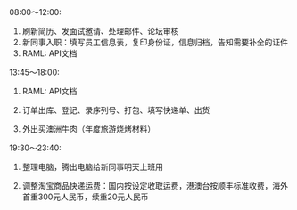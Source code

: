 08:00～12:00:

1. 刷新简历、发面试邀请、处理邮件、论坛审核
2. 新同事入职：填写员工信息表，复印身份证，信息归档，告知需要补全的证件
3. RAML:  API文档

13:45～18:00:

1. RAML:  API文档

2. 订单出库、登记、录序列号、打包、填写快递单、出货

3. 外出买澳洲牛肉（年度旅游烧烤材料）

19:30～23:40:

1. 整理电脑，腾出电脑给新同事明天上班用

2. 调整淘宝商品快递运费：国内按设定收取运费，港澳台按顺丰标准收费，海外首重300元人民币，续重20元人民币



